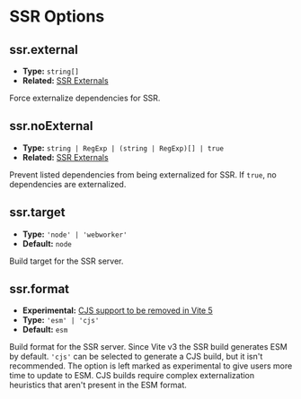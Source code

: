 # SSR Options

## ssr.external

- **Type:** `string[]`
- **Related:** [SSR Externals](/guide/ssr#ssr-externals)

Force externalize dependencies for SSR.

## ssr.noExternal

- **Type:** `string | RegExp | (string | RegExp)[] | true`
- **Related:** [SSR Externals](/guide/ssr#ssr-externals)

Prevent listed dependencies from being externalized for SSR. If `true`, no dependencies are externalized.

## ssr.target

- **Type:** `'node' | 'webworker'`
- **Default:** `node`

Build target for the SSR server.

## ssr.format

- **Experimental:** [CJS support to be removed in Vite 5](https://github.com/vitejs/vite/discussions/13816)
- **Type:** `'esm' | 'cjs'`
- **Default:** `esm`

Build format for the SSR server. Since Vite v3 the SSR build generates ESM by default. `'cjs'` can be selected to generate a CJS build, but it isn't recommended. The option is left marked as experimental to give users more time to update to ESM. CJS builds require complex externalization heuristics that aren't present in the ESM format.
